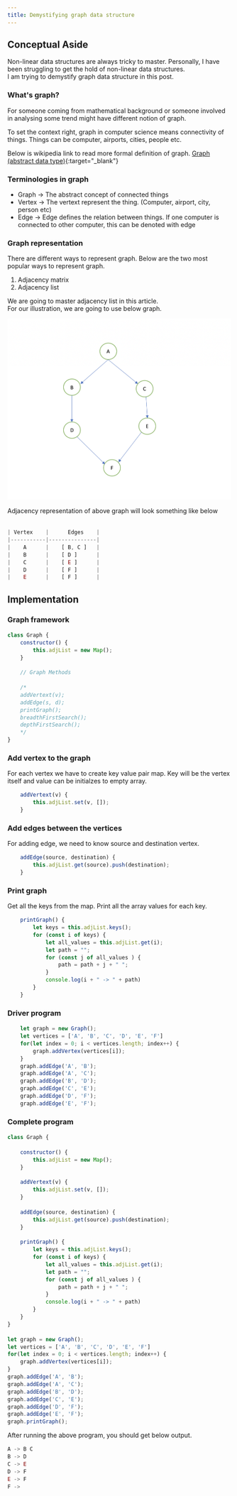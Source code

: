 ```yaml
---
title: Demystifying graph data structure
---
```

## Conceptual Aside
Non-linear data structures are always tricky to master. Personally,
I have been struggling to get the hold of non-linear data structures.  
I am trying to demystify graph data structure in this post.  

### What's graph?
For someone coming from mathematical background or someone involved in analysing some trend might have different notion of graph.  

To set the context right, graph in computer science means connectivity of things. Things can be computer, airports, cities, people etc.

Below is wikipedia link to read more formal definition of graph.
[Graph (abstract data type)](https://en.wikipedia.org/wiki/Graph_(abstract_data_type)){:target="_blank"}

### Terminologies in graph

* Graph -> The abstract concept of connected things
* Vertex -> The vertext represent the thing. (Computer, airport, city, person etc)
* Edge -> Edge defines the relation between things. If one computer is connected to other computer, this can be denoted with edge

### Graph representation
There are different ways to represent graph. Below are the two most popular ways to represent graph.

1. Adjacency matrix
2. Adjacency list

We are going to master adjacency list in this article.  
For our illustration, we are going to use below graph.

![Graph](/assets/images/graph.png)

Adjacency representation of above graph will look something like below

```javascript

| Vertex    |      Edges    |
|-----------|---------------|
|    A      |    [ B, C ]   |
|    B      |    [ D ]      |
|    C      |    [ E ]      |
|    D      |    [ F ]      |
|    E      |    [ F ]      |

```
## Implementation

### Graph framework

```javascript
class Graph {
    constructor() {
        this.adjList = new Map();
    }

    // Graph Methods

    /*
    addVertext(v);
    addEdge(s, d);
    printGraph();
    breadthFirstSearch();
    depthFirstSearch();
    */
}
```
### Add vertex to the graph
For each vertex we have to create key value pair map. Key will be the vertex itself and value can be initialzes to empty array.

```javascript
    addVertext(v) {
        this.adjList.set(v, []);
    }
```

### Add edges between the vertices
For adding edge, we need to know source and destination vertex. 

```javascript
    addEdge(source, destination) {
        this.adjList.get(source).push(destination);
    }
```

### Print graph
Get all the keys from the map. Print all the array values for each key.

```javascript
    printGraph() {
        let keys = this.adjList.keys();
        for (const i of keys) {
            let all_values = this.adjList.get(i);
            let path = "";
            for (const j of all_values ) {
                path = path + j + " ";
            }
            console.log(i + " -> " + path)
        }
    }
```

### Driver program

```javascript
    let graph = new Graph();
    let vertices = ['A', 'B', 'C', 'D', 'E', 'F']
    for(let index = 0; i < vertices.length; index++) {
        graph.addVertex(vertices[i]);
    }
    graph.addEdge('A', 'B');
    graph.addEdge('A', 'C');
    graph.addEdge('B', 'D');
    graph.addEdge('C', 'E');
    graph.addEdge('D', 'F');
    graph.addEdge('E', 'F');
```

### Complete program

```javascript
class Graph {

    constructor() {
        this.adjList = new Map();
    }

    addVertext(v) {
        this.adjList.set(v, []);
    }

    addEdge(source, destination) {
        this.adjList.get(source).push(destination);
    }

    printGraph() {
        let keys = this.adjList.keys();
        for (const i of keys) {
            let all_values = this.adjList.get(i);
            let path = "";
            for (const j of all_values ) {
                path = path + j + " ";
            }
            console.log(i + " -> " + path)
        }
    }
}

let graph = new Graph();
let vertices = ['A', 'B', 'C', 'D', 'E', 'F']
for(let index = 0; i < vertices.length; index++) {
    graph.addVertex(vertices[i]);
}
graph.addEdge('A', 'B');
graph.addEdge('A', 'C');
graph.addEdge('B', 'D');
graph.addEdge('C', 'E');
graph.addEdge('D', 'F');
graph.addEdge('E', 'F');
graph.printGraph();
````

After running the above program, you should get below output.

```javascript
A -> B C
B -> D
C -> E
D -> F
E -> F
F -> 
```